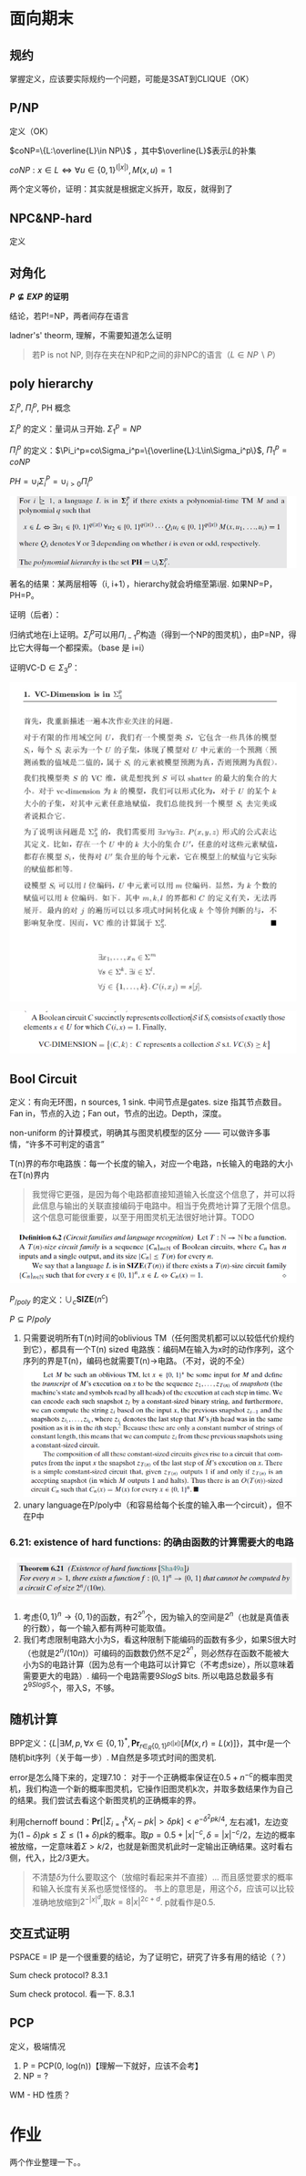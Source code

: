 # 面向期末

## 规约

掌握定义，应该要实际规约一个问题，可能是3SAT到CLIQUE（OK）

## P/NP

定义（OK）

$coNP=\{L:\overline{L}\in NP\}$ ，其中$\overline{L}$表示$L$的补集

$coNP:x\in L\Leftrightarrow \forall u\in\{0,1\}^{(|x|)},M(x,u)=1$

两个定义等价，证明：其实就是根据定义拆开，取反，就得到了

## NPC&NP-hard

定义

## 对角化

**$P\not\subseteq \textit{EXP}$ 的证明**

结论，若P!=NP，两者间存在语言

ladner's' theorm, 理解，不需要知道怎么证明

> 若P is not NP, 则存在夹在NP和P之间的非NPC的语言（$L\in NP\backslash P$）

## poly hierarchy

$\Sigma^p_i$, $\Pi_i^p$, PH 概念

$\Sigma_i^p$ 的定义：量词从$\exists$开始.  $\Sigma_1^p = NP$

$\Pi_i^p$ 的定义：$\Pi_i^p=co\Sigma_i^p=\{\overline{L}:L\in\Sigma_i^p\}$, $\Pi_1^p=coNP$

$PH = \cup_i\Sigma_i^P=\cup_{i>0}\Pi_i^p$

![](image/0x99_final/1640007118104.png)

著名的结果：某两层相等（i, i+1），hierarchy就会坍缩至第i层. 如果NP=P，PH=P。

证明（后者）：

归纳式地在i上证明。$\Sigma_i^p$可以用$\Pi_{i-1}^p$构造（得到一个NP的图灵机），由P=NP，得比它大得每一个都探索。（base 是 i=i）

证明VC-D$\in \Sigma_3^p$：

![img](image/0x99_final/1640009581964.png)

![](image/0x99_final/1640009596156.png)

## Bool Circuit

定义：有向无环图，n sources, 1 sink. 中间节点是gates. size 指其节点数目。Fan in，节点的入边；Fan out，节点的出边。Depth，深度。

non-uniform 的计算模式，明确其与图灵机模型的区分 —— 可以做许多事情，“许多不可判定的语言”

T(n)界的布尔电路族：每一个长度的输入，对应一个电路，n长输入的电路的大小在T(n)界内

> 我觉得它更强，是因为每个电路都直接知道输入长度这个信息了，并可以将此信息与输出的关联直接编码于电路中。相当于免费地计算了无限个信息。这个信息可能很重要，以至于用图灵机无法很好地计算。TODO

![](image/0x99_final/1640009777891.png)

$P_{/poly}$ 的定义：$\cup_c\textbf{SIZE}(n^c)$

$P\subseteq P/poly$

1. 只需要说明所有T(n)时间的oblivious TM（任何图灵机都可以以较低代价规约到它），都具有一个T(n) sized 电路族：编码M在输入为x时的动作序列，这个序列的界是T(n)，编码也就需要T(n)->电路。（不对，说的不全）
   ![img](image/0x99_final/1640012076121.png)
2. unary language在P/poly中（和容易给每个长度的输入串一个circuit），但不在P中

### 6.21: existence of hard functions: 的确由函数的计算需要大的电路

![](image/0x99_final/1640012351923.png)

1. 考虑$\{0,1\}^n\rightarrow\{0,1\}$的函数，有$2^{2^n}$个，因为输入的空间是$2^n$（也就是真值表的行数），每一个输入都有两种可能取值。
2. 我们考虑限制电路大小为S，看这种限制下能编码的函数有多少，如果S很大时（也就是$2^n/(10n)$）可编码的函数数仍然不足$2^{2^n}$，则必然存在函数不能被大小为S的电路计算（因为总有一个电路可以计算它（不考虑size），所以意味着需要更大的电路）. 编码一个电路需要$9S log S$ bits. 所以电路总数最多有$2^{9SlogS}$个，带入S，不够。

## 随机计算

BPP定义：$\{L|\exists M,p,\forall x\in\{0,1\}^{*},\textbf{Pr}_{r\in_R\{0,1\}^{p(|x|)}}[M(x,r)=L(x)]\}$，其中r是一个随机bit序列（关于每一步）. M自然是多项式时间的图灵机. 

error是怎么降下来的，定理7.10：
对于一个正确概率保证在$0.5+n^{-c}$的概率图灵机，我们构造一个新的概率图灵机，它操作旧图灵机k次，并取多数结果作为自己的结果。我们尝试去看这个新图灵机的正确概率的界。

利用chernoff bound：$\textbf{Pr}[|\Sigma_{i=1}^kX_i-pk|>\delta pk]<e^{-\delta^2 p k /4}$, 左右减1，左边变为$(1-\delta)pk\leq\Sigma\leq(1+\delta)pk$的概率。取$p=0.5+|x|^{-c}, \delta=|x|^{-c}/2$，左边的概率被放缩，一定意味着$\Sigma>k/2$，也就是新图灵机此时一定输出正确结果。这时看右侧，代入，比2/3更大。

> 不清楚$\delta$为什么要取这个（放缩时看起来并不直接）... 而且感觉要求的概率和输入长度有关系也感觉怪怪的。
> 书上的意思是，用这个$\delta$，应该可以比较准确地放缩到$2^{-|x|^d}$,取$k=8{|x|}^{2c+d}$. p就看作是$0.5$.


## 交互式证明

PSPACE = IP 是一个很重要的结论，为了证明它，研究了许多有用的结论（？）

Sum check protocol? 8.3.1

Sum check protocol. 看一下. 8.3.1

## PCP

定义，极端情况

1. P = PCP(0, log(n))【理解一下就好，应该不会考】
2. NP = ?

WM - HD 性质？

# 作业

两个作业整理一下。。
